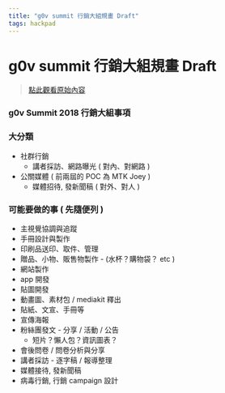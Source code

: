 ```yaml
---
title: "g0v summit 行銷大組規畫 Draft"
tags: hackpad
---
```


# g0v summit 行銷大組規畫 Draft

> [點此觀看原始內容](https://g0v.hackpad.tw/htWhEImtWCD)


### g0v Summit 2018 行銷大組事項


### 大分類

- 社群行銷
    - 講者採訪、網路曝光 ( 對內、對網路 )
- 公關媒體 ( 前兩屆的 POC 為 MTK Joey )
    - 媒體招待, 發新聞稿 ( 對外、對人 )

### 可能要做的事 ( 先隨便列 )

- 主視覺協調與追蹤
- 手冊設計與製作
- 印刷品送印、取件、管理
- 贈品、小物、販售物製作 \- (水杯？購物袋？ etc )
- 網站製作
- app 開發
- 貼圖開發
- 動畫圖、素材包 / mediakit 釋出
- 貼紙、文宣、手冊等
- 宣傳海報
- 粉絲團發文 \- 分享 / 活動 / 公告
    - 短片？懶人包？資訊圖表？
- 會後問卷 / 問卷分析與分享
- 講者採訪 \- 逐字稿 / 報導整理
- 媒體接待, 發新聞稿
- 病毒行銷, 行銷 campaign 設計

